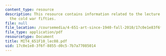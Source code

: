 ```yaml
---
content_type: resource
description: This resource contains information related to the lecture - "AB-EX" abroad,
  the cold war fifties.
file: null
file_location: /coursemedia/4-651-art-since-1940-fall-2010/17c0e1e83f6f8855d0c57b7a77085014_MIT4_651F10_lec08.pdf
file_type: application/pdf
resourcetype: Document
title: MIT4_651F10_lec08.pdf
uid: 17c0e1e8-3f6f-8855-d0c5-7b7a77085014
---
```

